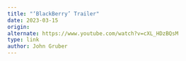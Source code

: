 ```yaml
---
title: "‘BlackBerry’ Trailer"
date: 2023-03-15
origin: 
alternate: https://www.youtube.com/watch?v=cXL_HDzBQsM
type: link
author: John Gruber
---
```


